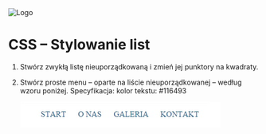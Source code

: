 <img alt="Logo" src="http://coderslab.pl/svg/logo-coderslab.svg" width="400">

# CSS &ndash; Stylowanie list

1. Stwórz zwykłą listę nieuporządkowaną i zmień jej punktory na kwadraty.

2. Stwórz proste menu &ndash; oparte na liście nieuporządkowanej &ndash; według wzoru poniżej. Specyfikacja: kolor tekstu: #116493

	![lista](images/lista.jpg)

